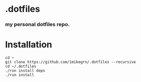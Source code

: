 # .dotfiles

### my personal dotfiles repo.

Installation
============
```
cd ~
git clone https://github.com/1mikegrn/.dotfiles --recursive
cd ~/.dotfiles
./run install deps
./run install
```

